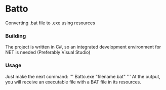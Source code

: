 # Batto
Converting .bat file to .exe using resources

### Building
The project is written in C#, so an integrated development environment for NET is needed (Preferably Visual Studio)

### Usage
Just make the next command:
'''
Batto.exe "filename.bat"
'''
At the output, you will receive an executable file with a BAT file in its resources.
